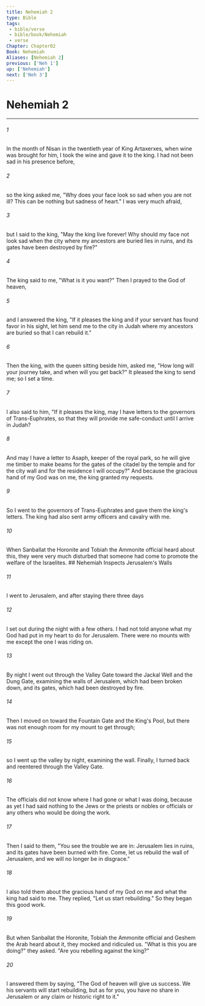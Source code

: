 ```yaml
---
title: Nehemiah 2
type: Bible
tags:
 - bible/verse
 - bible/book/Nehemiah
 - verse
Chapter: Chapter02
Book: Nehemiah
Aliases: [Nehemiah 2]
previous: ['Neh 1']
up: ['Nehemiah']
next: ['Neh 3']
---
```

# Nehemiah 2

***


###### 1 
In the month of Nisan in the twentieth year of King Artaxerxes, when wine was brought for him, I took the wine and gave it to the king. I had not been sad in his presence before, 

###### 2 
so the king asked me, "Why does your face look so sad when you are not ill? This can be nothing but sadness of heart." I was very much afraid, 

###### 3 
but I said to the king, "May the king live forever! Why should my face not look sad when the city where my ancestors are buried lies in ruins, and its gates have been destroyed by fire?" 

###### 4 
The king said to me, "What is it you want?" Then I prayed to the God of heaven, 

###### 5 
and I answered the king, "If it pleases the king and if your servant has found favor in his sight, let him send me to the city in Judah where my ancestors are buried so that I can rebuild it." 

###### 6 
Then the king, with the queen sitting beside him, asked me, "How long will your journey take, and when will you get back?" It pleased the king to send me; so I set a time. 

###### 7 
I also said to him, "If it pleases the king, may I have letters to the governors of Trans-Euphrates, so that they will provide me safe-conduct until I arrive in Judah? 

###### 8 
And may I have a letter to Asaph, keeper of the royal park, so he will give me timber to make beams for the gates of the citadel by the temple and for the city wall and for the residence I will occupy?" And because the gracious hand of my God was on me, the king granted my requests. 

###### 9 
So I went to the governors of Trans-Euphrates and gave them the king's letters. The king had also sent army officers and cavalry with me. 

###### 10 
When Sanballat the Horonite and Tobiah the Ammonite official heard about this, they were very much disturbed that someone had come to promote the welfare of the Israelites. ## Nehemiah Inspects Jerusalem's Walls 

###### 11 
I went to Jerusalem, and after staying there three days 

###### 12 
I set out during the night with a few others. I had not told anyone what my God had put in my heart to do for Jerusalem. There were no mounts with me except the one I was riding on. 

###### 13 
By night I went out through the Valley Gate toward the Jackal Well and the Dung Gate, examining the walls of Jerusalem, which had been broken down, and its gates, which had been destroyed by fire. 

###### 14 
Then I moved on toward the Fountain Gate and the King's Pool, but there was not enough room for my mount to get through; 

###### 15 
so I went up the valley by night, examining the wall. Finally, I turned back and reentered through the Valley Gate. 

###### 16 
The officials did not know where I had gone or what I was doing, because as yet I had said nothing to the Jews or the priests or nobles or officials or any others who would be doing the work. 

###### 17 
Then I said to them, "You see the trouble we are in: Jerusalem lies in ruins, and its gates have been burned with fire. Come, let us rebuild the wall of Jerusalem, and we will no longer be in disgrace." 

###### 18 
I also told them about the gracious hand of my God on me and what the king had said to me. They replied, "Let us start rebuilding." So they began this good work. 

###### 19 
But when Sanballat the Horonite, Tobiah the Ammonite official and Geshem the Arab heard about it, they mocked and ridiculed us. "What is this you are doing?" they asked. "Are you rebelling against the king?" 

###### 20 
I answered them by saying, "The God of heaven will give us success. We his servants will start rebuilding, but as for you, you have no share in Jerusalem or any claim or historic right to it." 
